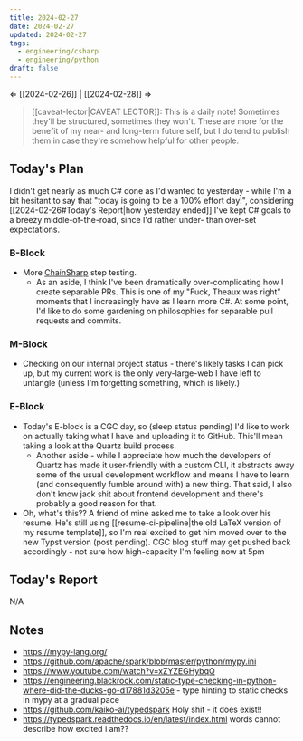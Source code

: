 ```yaml
---
title: 2024-02-27
date: 2024-02-27
updated: 2024-02-27
tags:
  - engineering/csharp
  - engineering/python
draft: false
---
```

⇐ [[2024-02-26]] | [[2024-02-28]] ⇒

> [[caveat-lector|CAVEAT LECTOR]]: This is a daily note! Sometimes they'll be structured, sometimes they won't. These are more for the benefit of my near- and long-term future self, but I do tend to publish them in case they're somehow helpful for other people.

## Today's Plan

I didn't get nearly as much C# done as I'd wanted to yesterday - while I'm a bit hesitant to say that "today is going to be a 100% effort day!", considering [[2024-02-26#Today's Report|how yesterday ended]] I've kept C# goals to a breezy middle-of-the-road, since I'd rather under- than over-set expectations.

### B-Block

-  More [ChainSharp](https://www.nuget.org/packages/Theauxm.ChainSharp#readme-body-tab) step testing.
	- As an aside, I think I've been dramatically over-complicating how I create separable PRs. This is one of my "Fuck, Theaux was right" moments that I increasingly have as I learn more C#. At some point, I'd like to do some gardening on philosophies for separable pull requests and commits.
### M-Block

- Checking on our internal project status - there's likely tasks I can pick up, but my current work is the only very-large-web I have left to untangle (unless I'm forgetting something, which is likely.)

### E-Block

- Today's E-block is a CGC day, so (sleep status pending) I'd like to work on actually taking what I have and uploading it to GitHub. This'll mean taking a look at the Quartz build process.
	- Another aside - while I appreciate how much the developers of Quartz has made it user-friendly with a custom CLI, it abstracts away some of the usual development workflow and means I have to learn (and consequently fumble around with) a new thing. That said, I also don't know jack shit about frontend development and there's probably a good reason for that.
- Oh, what's this?? A friend of mine asked me to take a look over his resume. He's still using [[resume-ci-pipeline|the old LaTeX version of my resume template]], so I'm real excited to get him moved over to the new Typst version (post pending). CGC blog stuff may get pushed back accordingly - not sure how high-capacity I'm feeling now at 5pm

## Today's Report

N/A

## Notes

- https://mypy-lang.org/
- https://github.com/apache/spark/blob/master/python/mypy.ini
- https://www.youtube.com/watch?v=xZYZEGHybqQ
- https://engineering.blackrock.com/static-type-checking-in-python-where-did-the-ducks-go-d17881d3205e - type hinting to static checks in mypy at a gradual pace
- https://github.com/kaiko-ai/typedspark Holy shit - it does exist!!
- https://typedspark.readthedocs.io/en/latest/index.html words cannot describe how excited i am??